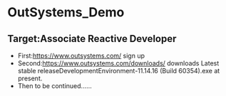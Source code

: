 # OutSystems_Demo
## Target:Associate Reactive Developer
+ First:https://www.outsystems.com/ sign up
+ Second:https://www.outsystems.com/downloads/ downloads Latest stable releaseDevelopmentEnvironment-11.14.16 (Build 60354).exe at present.
+ Then to be continued......

